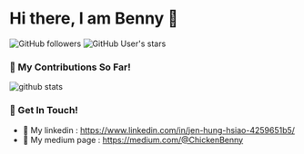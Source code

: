 # Hi there, I am Benny 👋
![GitHub followers](https://img.shields.io/github/followers/ChickenBenny?style=social)
![GitHub User's stars](https://img.shields.io/github/stars/ChickenBenny?style=social)
### 🌱 My Contributions So Far!
![github stats](https://github-readme-stats.vercel.app/api?username=ChickenBenny&show_icons=true)


### 📮 Get In Touch!
* 📗 My linkedin : https://www.linkedin.com/in/jen-hung-hsiao-4259651b5/
* 📕 My medium page : https://medium.com/@ChickenBenny


<!--
**ChickenBenny/ChickenBenny** is a ✨ _special_ ✨ repository because its `README.md` (this file) appears on your GitHub profile.

Here are some ideas to get you started:

- 🔭 I’m currently working on ...
- 🌱 I’m currently learning ...
- 👯 I’m looking to collaborate on ...
- 🤔 I’m looking for help with ...
- 💬 Ask me about ...
- 📫 How to reach me: ...
- 😄 Pronouns: ...
- ⚡ Fun fact: ...
-->

